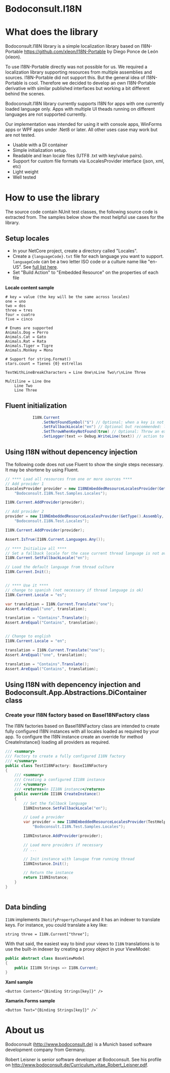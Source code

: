 Bodoconsult.I18N
=================

# What does the library

Bodoconsult.I18N library is a simple localization library based on I18N-Portable <https://github.com/xleon/I18N-Portable> by Diego Ponce de León (xleon).

To use I18N-Portable directly was not possible for us. We required a localization library supporting resources from multiple assemblies and sources. I18N-Portable did not support this. 
But the general idea of I18N-Portable is cool. Therefore we decided to develop an own I18N-Portable derivative with similar published interfaces but working a bit different behind the scenes.

Bodoconsult.I18N library currently supports I18N for apps with one currently loaded language only. Apps with multiple UI theads running on different languages are not supported currently.

Our implementation was intended for using it with console apps, WinForms apps or WPF apps under .Net8 or later. All other uses case may work but are not tested.

* Usable with a DI container
* Simple initialization setup.
* Readable and lean locale files (UTF8 .txt with key/value pairs).
* Support for custom file formats via ILocalesProvider interface (json, xml, etc)
* Light weight
* Well tested


# How to use the library

The source code contain NUnit test classes, the following source code is extracted from. The samples below show the most helpful use cases for the library.

## Setup locales

- In your NetCore project, create a directory called "Locales".
- Create a `{languageCode}.txt` file for each language you want to support. `languageCode` can be a two letter ISO code or a culture name like "en-US". See [full list here](https://msdn.microsoft.com/en-us/library/ee825488%28v=cs.20%29.aspx).
- Set "Build Action" to "Embedded Resource" on the properties of each file

**Locale content sample**

    # key = value (the key will be the same across locales)
    one = uno
    two = dos
    three = tres 
    four = cuatro
    five = cinco
      
    # Enums are supported
    Animals.Dog = Perro
    Animals.Cat = Gato
    Animals.Rat = Rata
    Animals.Tiger = Tigre
    Animals.Monkey = Mono
     
    # Support for string.Format()
    stars.count = Tienes {0} estrellas
     
    TextWithLineBreakCharacters = Line One\nLine Two\r\nLine Three
     
    Multiline = Line One
        Line Two
        Line Three

## Fluent initialization

```csharp
			I18N.Current
				.SetNotFoundSymbol("$") // Optional: when a key is not found, it will appear as $key$ (defaults to "$")
				.SetFallbackLocale("en") // Optional but recommended: locale to load in case the system locale is not supported
				.SetThrowWhenKeyNotFound(true) // Optional: Throw an exception when keys are not found (recommended only for debugging)
				.SetLogger(text => Debug.WriteLine(text)) // action to output traces
```

## Using I18N without depencency injection

The following code does not use Fluent to show the single steps necessary. It may be shortene by using Fluent. 

```csharp
// **** Load all resources from one or more sources ****
// Add provider 1
ILocalesProvider provider = new I18NEmbeddedResourceLocalesProvider(GetType().Assembly,
    "Bodoconsult.I18N.Test.Samples.Locales");

I18N.Current.AddProvider(provider);

// Add provider 2
provider = new I18NEmbeddedResourceLocalesProvider(GetType().Assembly,
    "Bodoconsult.I18N.Test.Locales");

I18N.Current.AddProvider(provider);

Assert.IsTrue(I18N.Current.Languages.Any());

// **** Initialize all ****
// Set a fallback locale for the case current thread language is not available in the resources
I18N.Current.SetFallbackLocale("en");

// Load the default language from thread culture
I18N.Current.Init();


// **** Use it ****
// change to spanish (not necessary if thread language is ok)
I18N.Current.Locale = "es";

var translation = I18N.Current.Translate("one");
Assert.AreEqual("uno", translation);

translation = "Contains".Translate();
Assert.AreEqual("Contains", translation);


// Change to english
I18N.Current.Locale = "en";

translation = I18N.Current.Translate("one");
Assert.AreEqual("one", translation);

translation = "Contains".Translate();
Assert.AreEqual("Contains", translation);
```

## Using I18N with depencency injection and Bodoconsult.App.Abstractions.DiContainer class

### Create your I18N factory based on BaseI18NFactory class

The I18N factories based on BaseI18NFactory class are intended to create fully configured I18N instances with all locales loaded as required by your app. 
To configure the I18N instance create an override for method CreateInstance() loading all providers as required.

``` csharp
/// <summary>
/// Factory to create a fully configured I18N factory
/// </summary>
public class TestI18NFactory: BaseI18NFactory
{
    /// <summary>
    /// Creating a configured II18N instance
    /// </summary>
    /// <returns>An II18N instance</returns>
    public override II18N CreateInstance()
    {
        // Set the fallback language
        I18NInstance.SetFallbackLocale("en");

        // Load a provider
        var provider = new I18NEmbeddedResourceLocalesProvider(TestHelper.CurrentAssembly,
            "Bodoconsult.I18N.Test.Samples.Locales");

        I18NInstance.AddProvider(provider);

        // Load more providers if necessary
        // ...

        // Init instance with lanugae from running thread
        I18NInstance.Init();

        // Return the instance
        return I18NInstance;
    }
}
```

``` csharp

```

## Data binding

`I18N` implements `INotifyPropertyChanged` and it has an indexer to translate keys. For instance, you could translate a key like:

    string three = I18N.Current["three"]; 

With that said, the easiest way to bind your views to `I18N` translations is to use the built-in indexer 
by creating a proxy object in your ViewModel:

```csharp
public abstract class BaseViewModel
{
    public II18N Strings => I18N.Current;
}
```

**Xaml sample**
```xaml
<Button Content="{Binding Strings[key]}" />
```
**Xamarin.Forms sample**
```xaml
<Button Text="{Binding Strings[key]}" />`
```    


# About us

Bodoconsult (<http://www.bodoconsult.de>) is a Munich based software development company from Germany.

Robert Leisner is senior software developer at Bodoconsult. See his profile on <http://www.bodoconsult.de/Curriculum_vitae_Robert_Leisner.pdf>.

